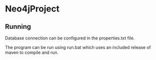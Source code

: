 # Neo4jProject

## Running
Database connection can be configured in the properties.txt file.

The program can be run using run.bat which uses an included release of maven to compile and run.
